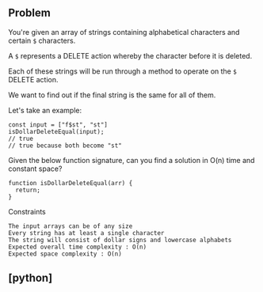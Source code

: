
## Problem

You're given an array of strings containing alphabetical characters and certain `$` characters.

A `$` represents a DELETE action whereby the character before it is deleted.

Each of these strings will be run through a method to operate on the `$` DELETE action.

We want to find out if the final string is the same for all of them.

Let's take an example:

```
const input = ["f$st", "st"]
isDollarDeleteEqual(input);
// true
// true because both become "st"
```
Given the below function signature, can you find a solution in O(n) time and constant space?

```
function isDollarDeleteEqual(arr) {
  return;
}
```
Constraints

    The input arrays can be of any size
    Every string has at least a single character
    The string will consist of dollar signs and lowercase alphabets
    Expected overall time complexity : O(n)
    Expected space complexity : O(n)

## [python]
```python

```
